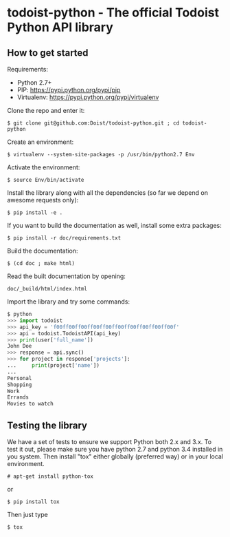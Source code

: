 # todoist-python - The official Todoist Python API library

## How to get started

Requirements:

* Python 2.7+
* PIP: https://pypi.python.org/pypi/pip
* Virtualenv: https://pypi.python.org/pypi/virtualenv

Clone the repo and enter it:

    $ git clone git@github.com:Doist/todoist-python.git ; cd todoist-python

Create an environment:

    $ virtualenv --system-site-packages -p /usr/bin/python2.7 Env

Activate the environment:

    $ source Env/bin/activate

Install the library along with all the dependencies (so far we depend on awesome
requests only):


    $ pip install -e .


If you want to build the documentation as well, install some extra packages:

    $ pip install -r doc/requirements.txt

Build the documentation:

    $ (cd doc ; make html)

Read the built documentation by opening:

    doc/_build/html/index.html

Import the library and try some commands:

```python
$ python
>>> import todoist
>>> api_key = 'f00ff00ff00ff00ff00ff00ff00ff00ff00ff00f'
>>> api = todoist.TodoistAPI(api_key)
>>> print(user['full_name'])
John Doe
>>> response = api.sync()
>>> for project in response['projects']:
...     print(project['name'])
...
Personal
Shopping
Work
Errands
Movies to watch
```


## Testing the library

We have a set of tests to ensure we support Python both 2.x and 3.x.  To test
it out, please make sure you have python 2.7 and python 3.4 installed in you
system. Then install "tox" either globally (preferred way) or in your local
environment.

    # apt-get install python-tox

or

    $ pip install tox

Then just type

    $ tox
